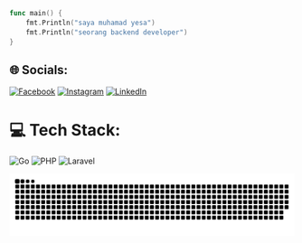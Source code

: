 ```go
func main() {
	fmt.Println("saya muhamad yesa")
	fmt.Println("seorang backend developer")
}
```

## 🌐 Socials:
[![Facebook](https://img.shields.io/badge/Facebook-%231877F2.svg?logo=Facebook&logoColor=white)](https://www.facebook.com/profile.php?id=61570099032893)
[![Instagram](https://img.shields.io/badge/Instagram-%23E4405F.svg?logo=Instagram&logoColor=white)](https://instagram.com/nullablenone)
[![LinkedIn](https://img.shields.io/badge/LinkedIn-%230077B5.svg?logo=linkedin&logoColor=white)](https://www.linkedin.com/in/muhamad-yesa/)

# 💻 Tech Stack:
![Go](https://img.shields.io/badge/go-%2300ADD8.svg?style=for-the-badge&logo=go&logoColor=white)
![PHP](https://img.shields.io/badge/php-%23777BB4.svg?style=for-the-badge&logo=php&logoColor=white)
![Laravel](https://img.shields.io/badge/laravel-%23FF2D20.svg?style=for-the-badge&logo=laravel&logoColor=white)

<picture>
  <source media="(prefers-color-scheme: dark)" srcset="https://raw.githubusercontent.com/nullablenone/nullablenone/output/github-snake-dark.svg" />
  <source media="(prefers-color-scheme: light)" srcset="https://raw.githubusercontent.com/nullablenone/nullablenone/output/github-snake.svg" />
  <img alt="github-snake" src="https://raw.githubusercontent.com/nullablenone/nullablenone/output/github-snake.svg" />
</picture>
